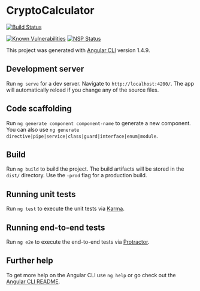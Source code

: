 # CryptoCalculator 
[![Build Status](https://travis-ci.org/Jimver/CryptoCalculator.svg?branch=master)](https://travis-ci.org/Jimver/CryptoCalculator)

[![Known Vulnerabilities](https://snyk.io/test/github/jimver/cryptocalculator/badge.svg)](https://snyk.io/test/github/jimver/cryptocalculator)
[![NSP Status](https://nodesecurity.io/orgs/jimver/projects/c156ed5c-8666-4083-84c2-1cf930b9ceb6/badge)](https://nodesecurity.io/orgs/jimver/projects/c156ed5c-8666-4083-84c2-1cf930b9ceb6)

This project was generated with [Angular CLI](https://github.com/angular/angular-cli) version 1.4.9.

## Development server

Run `ng serve` for a dev server. Navigate to `http://localhost:4200/`. The app will automatically reload if you change any of the source files.

## Code scaffolding

Run `ng generate component component-name` to generate a new component. You can also use `ng generate directive|pipe|service|class|guard|interface|enum|module`.

## Build

Run `ng build` to build the project. The build artifacts will be stored in the `dist/` directory. Use the `-prod` flag for a production build.

## Running unit tests

Run `ng test` to execute the unit tests via [Karma](https://karma-runner.github.io).

## Running end-to-end tests

Run `ng e2e` to execute the end-to-end tests via [Protractor](http://www.protractortest.org/).

## Further help

To get more help on the Angular CLI use `ng help` or go check out the [Angular CLI README](https://github.com/angular/angular-cli/blob/master/README.md).
